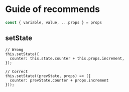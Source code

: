 # Guide of recommends

```javascript
const { variable, value, ...props } = props
```

## setState

```text
// Wrong
this.setState({
  counter: this.state.counter + this.props.increment,
});

// Correct
this.setState((prevState, props) => ({
  counter: prevState.counter + props.increment
}));

```

